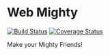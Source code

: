 # Web Mighty

[![Build Status](https://travis-ci.org/swsnu/swpp17-team2.svg?branch=master)](https://travis-ci.org/swsnu/swpp17-team2)
[![Coverage Status](https://coveralls.io/repos/github/swsnu/swpp17-team2/badge.svg?branch=master)](https://coveralls.io/github/swsnu/swpp17-team2?branch=master)

Make your Mighty Friends!
